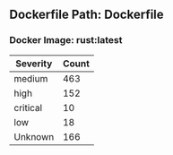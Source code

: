 ## Dockerfile Path: Dockerfile

### Docker Image: rust:latest
| Severity | Count |
|----------|-------|
| medium | 463 |
| high | 152 |
| critical | 10 |
| low | 18 |
| Unknown | 166 |